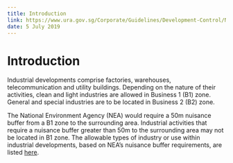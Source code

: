 ```yaml
---
title: Introduction
link: https://www.ura.gov.sg/Corporate/Guidelines/Development-Control/Non-Residential/B1/Introduction
date: 5 July 2019
---
```


# Introduction

Industrial developments comprise factories, warehouses, telecommunication and utility buildings. Depending on the nature of their activities, clean and light industries are allowed in Business 1 (B1) zone. General and special industries are to be located in Business 2 (B2) zone.

The National Environment Agency (NEA) would require a 50m nuisance buffer from a B1 zone to the surrounding area. Industrial activities that require a nuisance buffer greater than 50m to the surrounding area may not be located in B1 zone. The allowable types of industry or use within industrial developments, based on NEA’s nuisance buffer requirements, are listed [here](https://e-services.nea.gov.sg/ias/PublicApplicant/Homepage.aspx).
